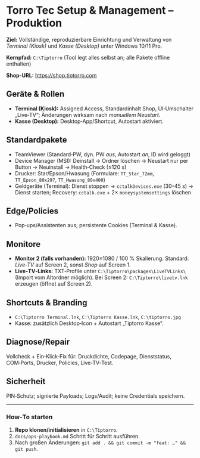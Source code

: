 # Torro Tec Setup & Management – Produktion

**Ziel:** Vollständige, reproduzierbare Einrichtung und Verwaltung von *Terminal (Kiosk)* und *Kasse (Desktop)* unter Windows 10/11 Pro.

**Kernpfad:** `C:\Tiptorro`  (Tool legt alles selbst an; alle Pakete offline enthalten)

**Shop-URL:** https://shop.tiptorro.com

## Geräte & Rollen
- **Terminal (Kiosk):** Assigned Access, Standardinhalt Shop, UI‑Umschalter „Live‑TV“; Änderungen wirksam nach *manuellem Neustart*.
- **Kasse (Desktop):** Desktop‑App/Shortcut, Autostart aktiviert.

## Standardpakete
- TeamViewer (Standard‑PW, dyn. PW *aus*, Autostart *an*, ID wird geloggt)
- Device Manager (MSI): Deinstall → Ordner löschen → Neustart nur per Button → Neuinstall → Health‑Check (≤120 s)
- Drucker: Star/Epson/Hwasung (Formulare: `TT_Star_72mm`, `TT_Epson_80x297`, `TT_Hwasung_80x400`)
- Geldgeräte (Terminal): Dienst stoppen → `cctalkDevices.exe` (30–45 s) → Dienst starten; Recovery: `cctalk.exe` + 2× `moneysystemsettings` löschen

## Edge/Policies
- Pop‑ups/Assistenten aus; persistente Cookies (Terminal & Kasse).

## Monitore
- **Monitor 2 (falls vorhanden):** 1920×1080 / 100 % Skalierung. Standard: *Live‑TV* auf Screen 2, sonst *Shop* auf Screen 1.
- **Live‑TV‑Links:** TXT‑Profile unter `C:\Tiptorro\packages\LiveTVLinks\` (Import vom Altordner möglich). Bei Screen 2: `C:\Tiptorro\livetv.lnk` erzeugen (öffnet auf Screen 2).

## Shortcuts & Branding
- `C:\Tiptorro Terminal.lnk`, `C:\Tiptorro Kasse.lnk`, `C:\tiptorro.jpg`
- Kasse: zusätzlich Desktop‑Icon + Autostart „Tiptorro Kasse“.

## Diagnose/Repair
Vollcheck + Ein‑Klick‑Fix für: Druckdichte, Codepage, Dienststatus, COM‑Ports, Drucker, Policies, Live‑TV‑Test.

## Sicherheit
PIN‑Schutz; signierte Payloads; Logs/Audit; keine Credentials speichern.

---

### How‑To starten
1) **Repo klonen/initialisieren** in `C:\Tiptorro`.
2) `docs/ops-playbook.md` Schritt für Schritt ausführen.
3) Nach großen Änderungen: `git add . && git commit -m "feat: …" && git push`.

